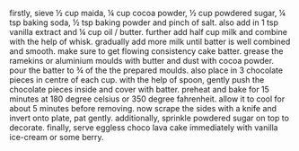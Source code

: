 firstly, sieve ½ cup maida, ¼ cup cocoa powder, ½ cup powdered sugar, ¼ tsp baking soda, ½ tsp baking powder and pinch of salt.
also add in 1 tsp vanilla extract and ¼ cup oil / butter.
further add half cup milk and combine with the help of whisk.
gradually add more milk until batter is well combined and smooth.
make sure to get flowing consistency cake batter.
grease the ramekins or aluminium moulds with butter and dust with cocoa powder.
pour the batter to ¾ of the the prepared moulds.
also place in 3 chocolate pieces in centre of each cup.
with the help of spoon, gently push the chocolate pieces inside and cover with batter.
preheat and bake for 15 minutes at 180 degree celsius or 350 degree fahrenheit.
allow it to cool for about 5 minutes before removing.
now scrape the sides with a knife and invert onto plate, pat gently.
additionally, sprinkle powdered sugar on top to decorate.
finally, serve eggless choco lava cake immediately with vanilla ice-cream or some berry.